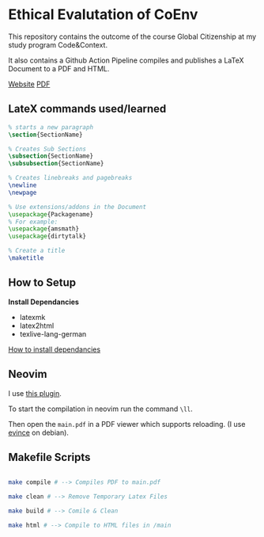 # Ethical Evalutation of CoEnv

This repository contains the outcome of the course Global Citizenship at my study program Code&Context.

It also contains a Github Action Pipeline compiles and publishes a LaTeX Document to a PDF and HTML.

[Website](https://jim-fx.github.io/coenv-ethics)
[PDF](https://jim-fx.github.io/coenv-ethics/main.pdf)

## LateX commands used/learned
```tex
% starts a new paragraph
\section{SectionName} 

% Creates Sub Sections 
\subsection{SectionName}
\subsubsection{SectionName}

% Creates linebreaks and pagebreaks
\newline
\newpage

% Use extensions/addons in the Document
\usepackage{Packagename}
% For example:
\usepackage{amsmath}
\usepackage{dirtytalk}

% Create a title
\maketitle
```

## How to Setup

**Install Dependancies**
- latexmk
- latex2html
- texlive-lang-german

[How to install dependancies](https://gist.github.com/rain1024/98dd5e2c6c8c28f9ea9)


## Neovim

I use [this plugin](https://github.com/lervag/vimtex).

To start the compilation in neovim run the command `\ll`.

Then open the `main.pdf` in a PDF viewer which supports reloading. (I use [evince](https://wiki.gnome.org/Apps/Evince) on debian).

## Makefile Scripts

```bash

make compile # --> Compiles PDF to main.pdf

make clean # --> Remove Temporary Latex Files

make build # --> Comile & Clean

make html # --> Compile to HTML files in /main

```
